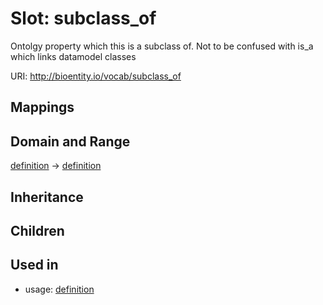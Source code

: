 # Slot: subclass_of


Ontolgy property which this is a subclass of. Not to be confused with is_a which links datamodel classes

URI: http://bioentity.io/vocab/subclass_of
## Mappings

## Domain and Range

[definition](Definition.md) -> [definition](Definition.md)
## Inheritance

## Children

## Used in

 *  usage: [definition](Definition.md)
